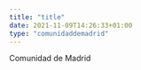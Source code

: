 ```yaml
---
title: "title"
date: 2021-11-09T14:26:33+01:00
type: "comunidaddemadrid"
---
```

Comunidad de Madrid
